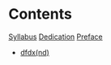 # Contents

[Syllabus](./syllabus.md)
[Dedication](./dedication.md)
[Preface](./preface.md)

- [dfdx(nd)](./ch1.md)
<!-- - [brrr](./ch2.md)
- [pt2](./ch3.md)

[A. soul](./apa.md)
[B. s2.0](./apb.md) -->
<!-- [B. allen&cray](./apb.md) -->